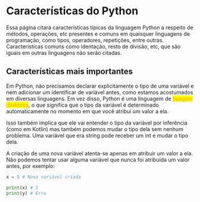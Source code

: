 # Características do Python

Essa página citará características típicas da linguagem Python a respeito de métodos, operações, etc presentes e comuns em quaisquer linguagens de programação, como tipos, operadores, repetições, entre outras. Características comuns como identação, resto de divisão, etc, que são iguais em outras linguagens não serão citadas.

## Características mais importantes

Em Python, não precisamos declarar explicitamente o tipo de uma variável e nem adicionar um identificar de variável antes, como estamos acostumados em diversas linguagens. Em vez disso, Python é uma linguagem de <mark style="color:orange;">tipagem dinâmica</mark>, o que significa que o tipo da variável é determinado automaticamente no momento em que você atribui um valor a ela.

Isso também implica que ele vai entender o tipo da variável por inferência (como em Kotlin) mas também podemos mudar o tipo dela sem nenhum problema. Uma variável que era string pode receber um int e mudar o tipo dela.

A criação de uma nova variável atenta-se apenas em atribuir um valor a ela. Não podemos tentar usar alguma variável que nunca foi atribuída um valor antes, por exemplo:

```python
x = 5 # Nova variável criada

print(x) # 5
print(y) # Erro
```
